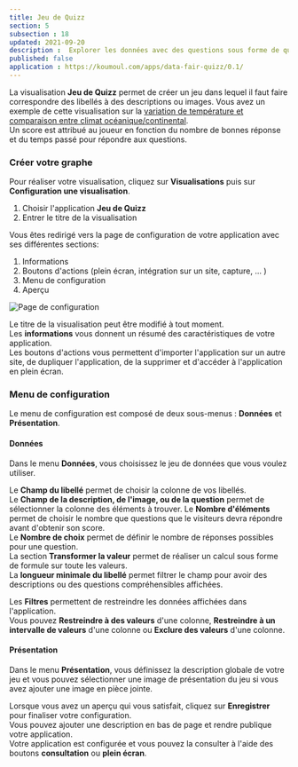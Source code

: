 ```yaml
---
title: Jeu de Quizz
section: 5
subsection : 18
updated: 2021-09-20
description :  Explorer les données avec des questions sous forme de quizz.
published: false
application : https://koumoul.com/apps/data-fair-quizz/0.1/
---
```


La visualisation **Jeu de Quizz** permet de créer un jeu dans lequel il faut faire correspondre des libellés à des descriptions ou images. Vous avez un exemple de cette visualisation sur la [variation de température et comparaison entre climat océanique/continental](https://opendata.koumoul.com/reuses/variation-de-temperature-comparaison-climat-oceanique-et-continental).  
Un score est attribué au joueur en fonction du nombre de bonnes réponse et du temps passé pour répondre aux questions.

### Créer votre graphe

Pour réaliser votre visualisation, cliquez sur **Visualisations** puis sur **Configuration une visualisation**.

1. Choisir l'application **Jeu de Quizz**
2. Entrer le titre de la visualisation

<p>
</p>

Vous êtes redirigé vers la page de configuration de votre application avec ses différentes sections:

1. Informations
2. Boutons d'actions (plein écran, intégration sur un site, capture, ... )
3. Menu de configuration
4. Aperçu

![Page de configuration](./images/user-guide/quizz-config.jpg)

Le titre de la visualisation peut être modifié à tout moment.  
Les **informations** vous donnent un résumé des caractéristiques de votre application.  
Les boutons d'actions vous permettent d'importer l'application sur un autre site, de dupliquer l'application, de la supprimer et d'accéder à l'application en plein écran.

### Menu de configuration
Le menu de configuration est composé de deux sous-menus : **Données** et **Présentation**.

#### Données

Dans le menu **Données**, vous choisissez le jeu de données que vous voulez utiliser.  

Le **Champ du libellé** permet de choisir la colonne de vos libellés.  
Le **Champ de la description, de l'image, ou de la question** permet de sélectionner la colonne des éléments à trouver.
Le **Nombre d'éléments** permet de choisir le nombre que questions que le visiteurs devra répondre avant d'obtenir son score.  
Le **Nombre de choix** permet de définir le nombre de réponses possibles pour une question.  
La section **Transformer la valeur** permet de réaliser un calcul sous forme de formule sur toute les valeurs.  
La **longueur minimale du libellé** permet filtrer le champ pour avoir des descriptions ou des questions compréhensibles affichées.

Les **Filtres** permettent de restreindre les données affichées dans l'application.  
Vous pouvez **Restreindre à des valeurs** d'une colonne,  **Restreindre à un intervalle de valeurs** d'une colonne ou **Exclure des valeurs** d'une colonne.

#### Présentation

Dans le menu **Présentation**, vous définissez la description globale de votre jeu et vous pouvez sélectionner une image de présentation du jeu si vous avez ajouter une image en pièce jointe.

Lorsque vous avez un aperçu qui vous satisfait, cliquez sur **Enregistrer** pour finaliser votre configuration.  
Vous pouvez ajouter une description en bas de page et rendre publique votre application.  
Votre application est configurée et vous pouvez la consulter à l'aide des boutons **consultation** ou **plein écran**.
